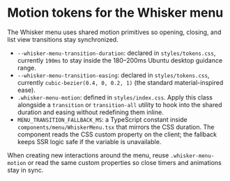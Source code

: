 # Motion tokens for the Whisker menu

The Whisker menu uses shared motion primitives so opening, closing, and list view transitions stay synchronized.

- `--whisker-menu-transition-duration`: declared in `styles/tokens.css`, currently `190ms` to stay inside the 180–200ms Ubuntu desktop guidance range.
- `--whisker-menu-transition-easing`: declared in `styles/tokens.css`, currently `cubic-bezier(0.4, 0, 0.2, 1)` (the standard material-inspired ease).
- `.whisker-menu-motion`: defined in `styles/index.css`. Apply this class alongside a `transition` or `transition-all` utility to hook into the shared duration and easing without redefining them inline.
- `MENU_TRANSITION_FALLBACK_MS`: a TypeScript constant inside `components/menu/WhiskerMenu.tsx` that mirrors the CSS duration. The component reads the CSS custom property on the client; the fallback keeps SSR logic safe if the variable is unavailable.

When creating new interactions around the menu, reuse `.whisker-menu-motion` or read the same custom properties so close timers and animations stay in sync.
